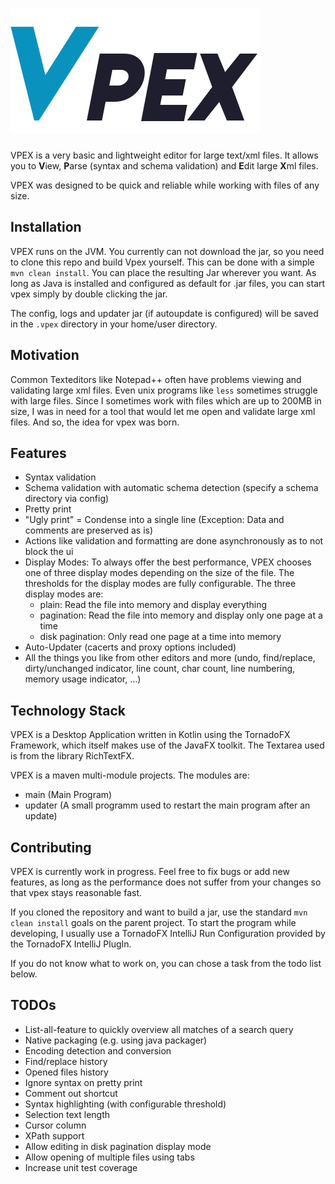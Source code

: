 # ![Vpex](/updater/src/main/resources/vpex_logo.png?raw=true)

VPEX is a very basic and lightweight editor for large text/xml files. It allows you to **V**iew, **P**arse (syntax and schema validation) and **E**dit large **X**ml files. 

VPEX was designed to be quick and reliable while working with files of any size.

## Installation

VPEX runs on the JVM. You currently can not download the jar, so you need to clone this repo and build Vpex yourself. This can be done with a simple `mvn clean install`. 
You can place the resulting Jar wherever you want. As long as Java is installed and configured as default for .jar files, you can start vpex simply by double clicking the jar. 

The config, logs and updater jar (if autoupdate is configured) will be saved in the `.vpex` directory in your home/user directory.

## Motivation

Common Texteditors like Notepad++ often have problems viewing and validating large xml files. Even unix programs like `less` sometimes struggle with large files.
Since I sometimes work with files which are up to 200MB in size, I was in need for a tool that would let me open and validate large xml files.
And so, the idea for vpex was born.

## Features

- Syntax validation
- Schema validation with automatic schema detection (specify a schema directory via config)
- Pretty print
- "Ugly print" = Condense into a single line (Exception: Data and comments are preserved as is)
- Actions like validation and formatting are done asynchronously as to not block the ui
- Display Modes: To always offer the best performance, VPEX chooses one of three display modes depending on the size of the file. The thresholds for the display modes are fully configurable. The three display modes are:
    - plain: Read the file into memory and display everything
    - pagination: Read the file into memory and display only one page at a time
    - disk pagination: Only read one page at a time into memory
- Auto-Updater (cacerts and proxy options included)
- All the things you like from other editors and more (undo, find/replace, dirty/unchanged indicator, line count, char count, line numbering, memory usage indicator, ...)  

## Technology Stack
VPEX is a Desktop Application written in Kotlin using the TornadoFX Framework, which itself makes use of the JavaFX toolkit.
The Textarea used is from the library RichTextFX.

VPEX is a maven multi-module projects. The modules are:
- main (Main Program)
- updater (A small programm used to restart the main program after an update)

## Contributing

VPEX is currently work in progress.
Feel free to fix bugs or add new features, as long as the performance does not suffer from your changes so that vpex stays reasonable fast.

If you cloned the repository and want to build a jar, use the standard `mvn clean install` goals on the parent project. 
To start the program while developing, I usually use a TornadoFX IntelliJ Run Configuration provided by the TornadoFX IntelliJ PlugIn.

If you do not know what to work on, you can chose a task from the todo list below.

## TODOs

- List-all-feature to quickly overview all matches of a search query
- Native packaging (e.g. using java packager)
- Encoding detection and conversion
- Find/replace history
- Opened files history
- Ignore syntax on pretty print
- Comment out shortcut
- Syntax highlighting (with configurable threshold)
- Selection text length
- Cursor column
- XPath support
- Allow editing in disk pagination display mode
- Allow opening of multiple files using tabs
- Increase unit test coverage
